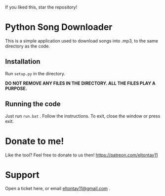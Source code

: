 If you liked this, star the repository!

# Python Song Downloader

This is a simple application used to download songs into .mp3, to the same directory as the code.

## Installation

Run `setup.py` in the directory.

**DO NOT REMOVE ANY FILES IN THE DIRECTORY. ALL THE FILES PLAY A PURPOSE.**


## Running the code

Just run `run.bat` . Follow the instructions. To exit, close the window or press exit.

# Donate to me!

Like the tool? Feel free to donate to us then! https://patreon.com/eltontay11

# Support

Open a ticket here, or email eltontay11@gmail.com . 
